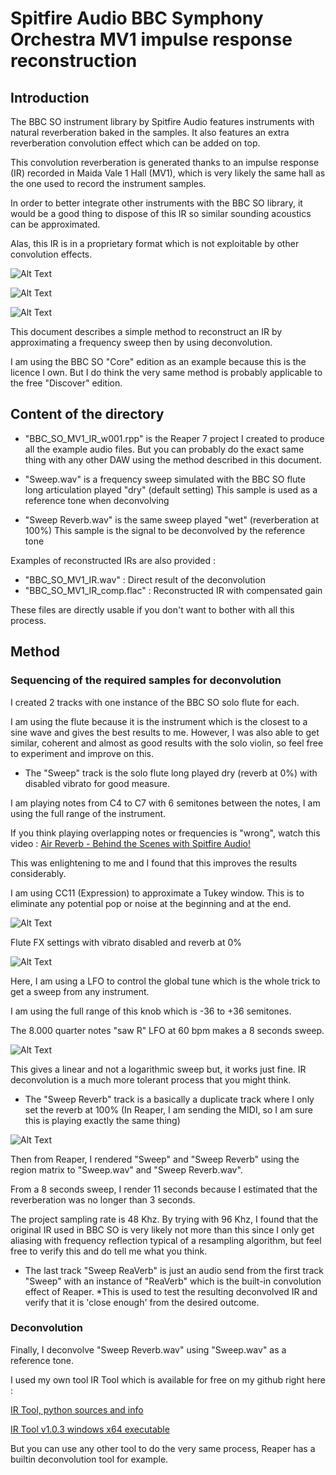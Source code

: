# Spitfire Audio BBC Symphony Orchestra MV1 impulse response reconstruction

## Introduction

The BBC SO instrument library by Spitfire Audio features instruments with natural reverberation baked in the samples.
It also features an extra reverberation convolution effect which can be added on top.

This convolution reverberation is generated thanks to an impulse response (IR) recorded in Maida Vale 1 Hall (MV1),
which is very likely the same hall as the one used to record the instrument samples.

In order to better integrate other instruments with the BBC SO library,
it would be a good thing to dispose of this IR so similar sounding acoustics can be approximated.

Alas, this IR is in a proprietary format which is not exploitable by other convolution effects.

![Alt Text](screencaps/BFDLAC_credits.png "BFDLAC credits")

![Alt Text](screencaps/BBC_SO_Discover_IR_files.png "BBC SO Discover IR files")

![Alt Text](screencaps/BBC_SO_Core_IR_files.png "BBC SO Core IR files")


This document describes a simple method to reconstruct an IR by approximating a frequency sweep then by using deconvolution.

I am using the BBC SO "Core" edition as an example because this is the licence I own.
But I do think the very same method is probably applicable to the free "Discover" edition.


## Content of the directory

* "BBC_SO_MV1_IR_w001.rpp" is the Reaper 7 project I created to produce all the example audio files.
  But you can probably do the exact same thing with any other DAW using the method described in this document.


* "Sweep.wav" is a frequency sweep simulated with the BBC SO flute long articulation played "dry" (default setting)
  This sample is used as a reference tone when deconvolving
* "Sweep Reverb.wav" is the same sweep played "wet" (reverberation at 100%)
  This sample is the signal to be deconvolved by the reference tone

Examples of reconstructed IRs are also provided :

* "BBC_SO_MV1_IR.wav" : Direct result of the deconvolution
* "BBC_SO_MV1_IR_comp.flac" : Reconstructed IR with compensated gain

These files are directly usable if you don't want to bother with all this process.

## Method

### Sequencing of the required samples for deconvolution

I created 2 tracks with one instance of the BBC SO solo flute for each.

I am using the flute because it is the instrument which is the closest to a sine wave and gives the best results to me.
However, I was also able to get similar, coherent and almost as good results with the solo violin, so feel free to experiment and improve on this.

* The "Sweep" track is the solo flute long played dry (reverb at 0%) with disabled vibrato for good measure.

I am playing notes from C4 to C7 with 6 semitones between the notes, I am using the full range of the instrument.

If you think playing overlapping notes or frequencies is "wrong", watch this video :
[Air Reverb - Behind the Scenes with Spitfire Audio!](https://youtu.be/syksivikDB8?t=440)

This was enlightening to me and I found that this improves the results considerably.

I am using CC11 (Expression) to approximate a Tukey window. This is to eliminate any potential pop or noise at the beginning and at the end.

![Alt Text](screencaps/piano_roll.png "Piano Roll with expression")

Flute FX settings with vibrato disabled and reverb at 0%

![Alt Text](screencaps/BBC_SO_sweep.png "Sweep instrument settings")

Here, I am using a LFO to control the global tune which is the whole trick to get a sweep from any instrument.

I am using the full range of this knob which is -36 to +36 semitones.

The 8.000 quarter notes "saw R" LFO at 60 bpm makes a 8 seconds sweep.

![Alt Text](screencaps/global_tune_LFO.png "Global Tune LFO")

This gives a linear and not a logarithmic sweep but, it works just fine.
IR deconvolution is a much more tolerant process that you might think.

* The "Sweep Reverb" track is a basically a duplicate track where I only set the reverb at 100%
(In Reaper, I am sending the MIDI, so I am sure this is playing exactly the same thing)

![Alt Text](screencaps/BBC_SO_sweep_reverb.png "Sweep Reverb settings")

Then from Reaper, I rendered "Sweep" and "Sweep Reverb" using the region matrix to "Sweep.wav" and "Sweep Reverb.wav".

From a 8 seconds sweep, I render 11 seconds because I estimated that the reverberation was no longer than 3 seconds.

The project sampling rate is 48 Khz.
By trying with 96 Khz, I found that the original IR used in BBC SO is very likely not more than this since
I only get aliasing with frequency reflection typical of a resampling algorithm, but feel free to verify this and do tell me what you think.

* The last track "Sweep ReaVerb" is just an audio send from the first track "Sweep" with an instance of "ReaVerb" which is the built-in convolution effect of Reaper.
*This is used to test the resulting deconvolved IR and verify that it is 'close enough' from the desired outcome. 

### Deconvolution 

Finally, I deconvolve "Sweep Reverb.wav" using "Sweep.wav" as a reference tone.

I used my own tool IR Tool which is available for free on my github right here :

[IR Tool, python sources and info](https://github.com/robotmitchum/ir_tool)

[IR Tool v1.0.3 windows x64 executable](https://github.com/robotmitchum/ir_tool/releases/tag/v1.0.3)

But you can use any other tool to do the very same process, Reaper has a builtin deconvolution tool for example.